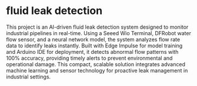 # fluid leak detection
 This project is an AI-driven fluid leak detection system designed to monitor industrial pipelines in real-time. Using a Seeed Wio Terminal, DFRobot water flow sensor, and a neural network model, the system analyzes flow rate data to identify leaks instantly. Built with Edge Impulse for model training and Arduino IDE for deployment, it detects abnormal flow patterns with 100% accuracy, providing timely alerts to prevent environmental and operational damage. This compact, scalable solution integrates advanced machine learning and sensor technology for proactive leak management in industrial settings.
